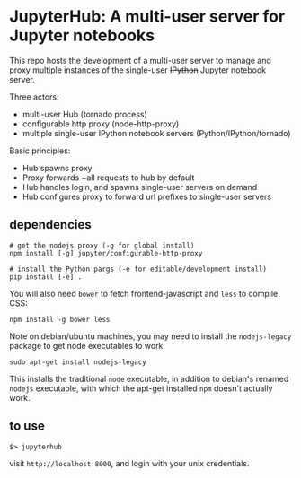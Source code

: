 # JupyterHub: A multi-user server for Jupyter notebooks

This repo hosts the development of a multi-user server to manage and proxy multiple instances of the single-user <del>IPython</del> Jupyter notebook server.

Three actors:

- multi-user Hub (tornado process)
- configurable http proxy (node-http-proxy)
- multiple single-user IPython notebook servers (Python/IPython/tornado)

Basic principles:

- Hub spawns proxy
- Proxy forwards ~all requests to hub by default
- Hub handles login, and spawns single-user servers on demand
- Hub configures proxy to forward url prefixes to single-user servers


## dependencies

    # get the nodejs proxy (-g for global install)
    npm install [-g] jupyter/configurable-http-proxy
    
    # install the Python pargs (-e for editable/development install)
    pip install [-e] .

You will also need `bower` to fetch frontend-javascript and `less` to compile CSS:

    npm install -g bower less

Note on debian/ubuntu machines, you may need to install the `nodejs-legacy` package
to get node executables to work:

    sudo apt-get install nodejs-legacy

This installs the traditional `node` executable, in addition to debian's renamed `nodejs`
executable, with which the apt-get installed `npm` doesn't actually work.


## to use

    $> jupyterhub

visit `http://localhost:8000`, and login with your unix credentials.

